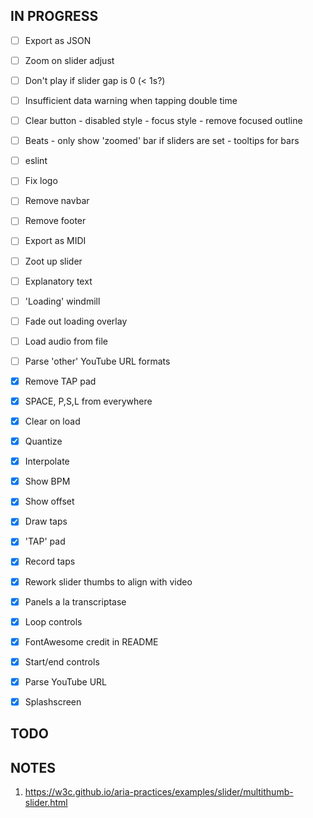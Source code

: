 ## IN PROGRESS

- [ ] Export as JSON
- [ ] Zoom on slider adjust
- [ ] Don't play if slider gap is 0 (< 1s?)
- [ ] Insufficient data warning when tapping double time
- [ ] Clear button
      - disabled style
      - focus style
      - remove focused outline
- [ ] Beats
      - only show 'zoomed' bar if sliders are set
      - tooltips for bars
- [ ] eslint
- [ ] Fix logo
- [ ] Remove navbar
- [ ] Remove footer
- [ ] Export as MIDI
- [ ] Zoot up slider
- [ ] Explanatory text
- [ ] 'Loading' windmill
- [ ] Fade out loading overlay
- [ ] Load audio from file
- [ ] Parse 'other' YouTube URL formats

- [x] Remove TAP pad
- [x] SPACE, P,S,L from everywhere
- [x] Clear on load
- [x] Quantize
- [x] Interpolate
- [x] Show BPM
- [x] Show offset
- [x] Draw taps
- [x] 'TAP' pad
- [x] Record taps
- [x] Rework slider thumbs to align with video
- [x] Panels a la transcriptase
- [x] Loop controls
- [x] FontAwesome credit in README
- [x] Start/end controls
- [x] Parse YouTube URL
- [x] Splashscreen

## TODO

## NOTES

1. https://w3c.github.io/aria-practices/examples/slider/multithumb-slider.html



